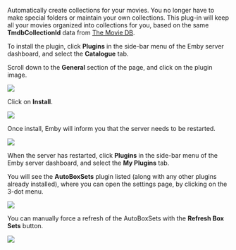 Automatically create collections for your movies. You no longer have to make special folders or maintain your own collections. This plug-in will keep all your movies organized into collections for you, based on the same **TmdbCollectionId** data from [The Movie DB](https://www.themoviedb.org/). 

To install the plugin, click **Plugins** in the side-bar menu of the Emby server dashboard, and select the **Catalogue** tab.

Scroll down to the **General** section of the page, and click on the plugin image.

![](images/server/plugins/AutoBoxSets1.png)

Click on **Install**.

![](images/server/AutoBoxSets2.png)

Once install, Emby will inform you that the server needs to be restarted.

![](images/server/AutoBoxSets3.png)

When the server has restarted, click **Plugins** in the side-bar menu of the Emby server dashboard, and select the **My Plugins** tab.

You will see the **AutoBoxSets** plugin listed (along with any other plugins already installed), where you can open the settings page, by clicking on the 3-dot menu.

![](images/server/AutoBoxSets4.png)

You can manually force a refresh of the AutoBoxSets with the **Refresh Box Sets** button.
 
![](images/server/AutoBoxSets5.png)

